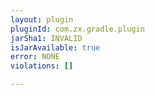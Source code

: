 ```yaml
---
layout: plugin
pluginId: com.zx.gradle.plugin
jarSha1: INVALID
isJarAvailable: true
error: NONE
violations: []

---
```

